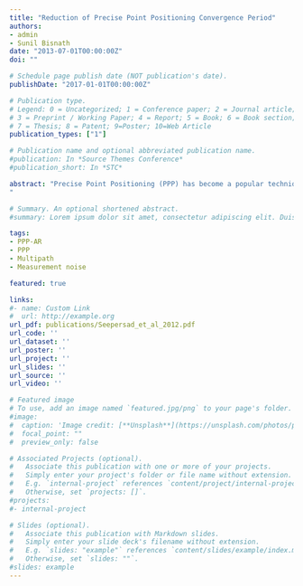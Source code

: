 ```yaml
---
title: "Reduction of Precise Point Positioning Convergence Period"
authors:
- admin
- Sunil Bisnath
date: "2013-07-01T00:00:00Z"
doi: ""

# Schedule page publish date (NOT publication's date).
publishDate: "2017-01-01T00:00:00Z"

# Publication type.
# Legend: 0 = Uncategorized; 1 = Conference paper; 2 = Journal article;
# 3 = Preprint / Working Paper; 4 = Report; 5 = Book; 6 = Book section;
# 7 = Thesis; 8 = Patent; 9=Poster; 10=Web Article
publication_types: ["1"]

# Publication name and optional abbreviated publication name.
#publication: In *Source Themes Conference*
#publication_short: In *STC*

abstract: "Precise Point Positioning (PPP) has become a popular technique to process GNSS receiver data by applying precise satellite orbit and clock information, along with other minor corrections. Although PPP presents definite advantages such as operational flexibility and cost effectiveness for users, it requires tens of minutes for solution initialization, as carrier-phase ambiguities converge to constant values and the solution reaches its optimal precision. Pseudorange multipath and noise are the largest remaining unmanaged error sources in PPP. It is proposed that by reducing the effects of multipath and noise on the pseudorange observable, accurate estimates of carrier-phase float ambiguities will be attained sooner, thus reducing the convergence period of PPP. Given this problem, this study seeks to improve management of the pseudorange errors. The well-known multipath linear combination was used in two distinct ways: 1) to directly correct the raw pseudorange observables, and 2) to stochastically de-weight the pseudorange observables. Corrections to the observables were made in real-time using data from the previous day, and post-processed using data from the same day. The improvements in the solution were calculated with respect to the standard PPP solution, where the raw pseudorange observables were not modified or stochastically de-weighted. Using the post-processed multipath observable has shown improvement in the rate of convergence for 59% of the data, as the pseudorange multipath and noise were effectively mitigated. An improvement in the rate of convergence for 50% of the data was observed when the pseudorange measurements were stochastically de-weighting using the multipath observable. The strength of this model is that it allows for real-time compensation of the effects of the pseudorange multipath and noise in the stochastic model.
"

# Summary. An optional shortened abstract.
#summary: Lorem ipsum dolor sit amet, consectetur adipiscing elit. Duis posuere tellus ac convallis placerat. Proin tincidunt magna sed ex sollicitudin condimentum.

tags:
- PPP-AR
- PPP
- Multipath
- Measurement noise

featured: true

links:
#- name: Custom Link
#  url: http://example.org
url_pdf: publications/Seepersad_et_al_2012.pdf
url_code: ''
url_dataset: ''
url_poster: ''
url_project: ''
url_slides: ''
url_source: ''
url_video: ''

# Featured image
# To use, add an image named `featured.jpg/png` to your page's folder. 
#image:
#  caption: 'Image credit: [**Unsplash**](https://unsplash.com/photos/pLCdAaMFLTE)'
#  focal_point: ""
#  preview_only: false

# Associated Projects (optional).
#   Associate this publication with one or more of your projects.
#   Simply enter your project's folder or file name without extension.
#   E.g. `internal-project` references `content/project/internal-project/index.md`.
#   Otherwise, set `projects: []`.
#projects:
#- internal-project

# Slides (optional).
#   Associate this publication with Markdown slides.
#   Simply enter your slide deck's filename without extension.
#   E.g. `slides: "example"` references `content/slides/example/index.md`.
#   Otherwise, set `slides: ""`.
#slides: example
---
```


